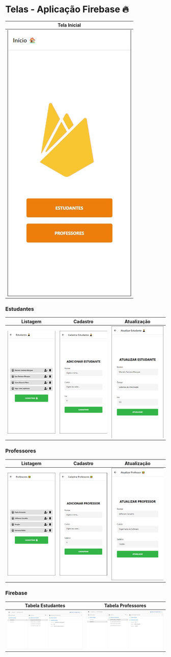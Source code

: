 # Telas - Aplicação Firebase 🔥

Tela Inicial        |
:-------------------------:|
<img src= "./prints/home.jpg">  |

### Estudantes

Listagem            |  Cadastro           | Atualização
:-------------------------:|:-------------------------:|:-------------------------:
<img src= "./prints/listStudents.jpg">  |  <img src= "./prints/registerStudents.jpg">  | <img src="./prints/updateStudents.jpg">

### Professores

Listagem            |  Cadastro           | Atualização
:-------------------------:|:-------------------------:|:-------------------------:
<img src= "./prints/listTeachers.jpg">  |  <img src= "./prints/registerTeachers.jpg">  | <img src="./prints/updateTeachers.jpg">

### Firebase

Tabela Estudantes           |  Tabela Professores
:-------------------------:|:-------------------------:
<img src= "./prints/firebaseStudents.jpg">  |  <img src= "./prints/firebaseTeachers.jpg"> 